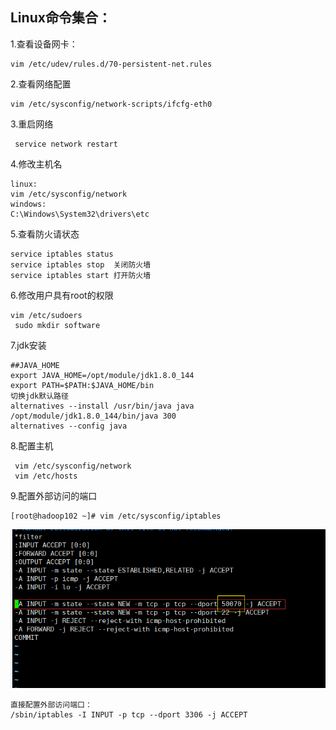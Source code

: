 ## Linux命令集合：

1.查看设备网卡：

~~~
vim /etc/udev/rules.d/70-persistent-net.rules 
~~~

2.查看网络配置

~~~
vim /etc/sysconfig/network-scripts/ifcfg-eth0 
~~~

3.重启网络

~~~
 service network restart
~~~

4.修改主机名

~~~
linux:
vim /etc/sysconfig/network
windows:
C:\Windows\System32\drivers\etc
~~~

5.查看防火请状态

~~~
service iptables status
service iptables stop  关闭防火墙
service iptables start 打开防火墙
~~~

6.修改用户具有root的权限

~~~
vim /etc/sudoers
 sudo mkdir software
~~~

7.jdk安装

~~~
##JAVA_HOME
export JAVA_HOME=/opt/module/jdk1.8.0_144
export PATH=$PATH:$JAVA_HOME/bin
切换jdk默认路径
alternatives --install /usr/bin/java java /opt/module/jdk1.8.0_144/bin/java 300
alternatives --config java
~~~

8.配置主机

~~~
 vim /etc/sysconfig/network
 vim /etc/hosts
~~~

9.配置外部访问的端口

~~~
[root@hadoop102 ~]# vim /etc/sysconfig/iptables
~~~

![1564934508312](Linux命令集合：.assets/1564934508312.png)

~~~
直接配置外部访问端口：
/sbin/iptables -I INPUT -p tcp --dport 3306 -j ACCEPT
~~~



